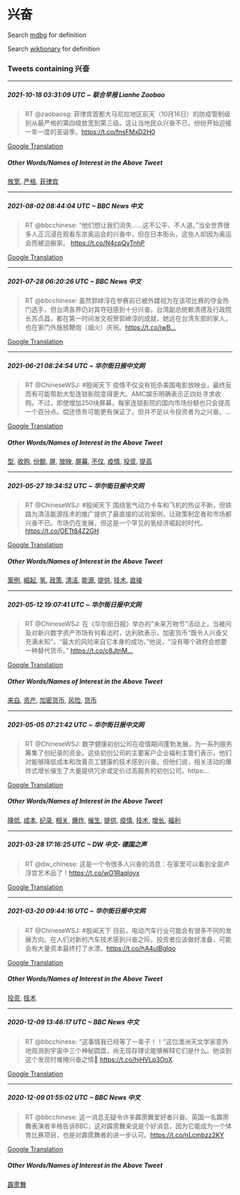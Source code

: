 # 兴奋

Search [mdbg](https://www.mdbg.net/chinese/dictionary?page=worddict&wdrst=0&wdqb=兴奋) for definition

Search [wiktionary](https://en.wiktionary.org/wiki/兴奋) for definition

### Tweets containing 兴奋

___
##### 2021-10-18 03:31:09 UTC ~ 联合早报 Lianhe Zaobao
> RT @zaobaosg: 菲律宾首都大马尼拉地区前天（10月16日）的防疫管制级别从最严格的第四级放宽到第三级。这让当地民众兴奋不已，纷纷开始迎接一年一度的圣诞季。https://t.co/fnsFMxD2H0

[Google Translation](https://translate.google.com/?hi=en&tab=TT&sl=zh-CN&tl=en&op=translate&text=RT+%40zaobaosg%3A+%E8%8F%B2%E5%BE%8B%E5%AE%BE%E9%A6%96%E9%83%BD%E5%A4%A7%E9%A9%AC%E5%B0%BC%E6%8B%89%E5%9C%B0%E5%8C%BA%E5%89%8D%E5%A4%A9%EF%BC%8810%E6%9C%8816%E6%97%A5%EF%BC%89%E7%9A%84%E9%98%B2%E7%96%AB%E7%AE%A1%E5%88%B6%E7%BA%A7%E5%88%AB%E4%BB%8E%E6%9C%80%E4%B8%A5%E6%A0%BC%E7%9A%84%E7%AC%AC%E5%9B%9B%E7%BA%A7%E6%94%BE%E5%AE%BD%E5%88%B0%E7%AC%AC%E4%B8%89%E7%BA%A7%E3%80%82%E8%BF%99%E8%AE%A9%E5%BD%93%E5%9C%B0%E6%B0%91%E4%BC%97%E5%85%B4%E5%A5%8B%E4%B8%8D%E5%B7%B2%EF%BC%8C%E7%BA%B7%E7%BA%B7%E5%BC%80%E5%A7%8B%E8%BF%8E%E6%8E%A5%E4%B8%80%E5%B9%B4%E4%B8%80%E5%BA%A6%E7%9A%84%E5%9C%A3%E8%AF%9E%E5%AD%A3%E3%80%82https%3A%2F%2Ft.co%2FfnsFMxD2H0)
##### Other Words/Names of Interest in the Above Tweet
[放宽](放宽.md), [严格](严格.md), [菲律宾](菲律宾.md)
___
##### 2021-08-02 08:44:04 UTC ~ BBC News 中文
> RT @bbcchinese: “他们想让我们消失……这不公平、不人道。”当全世界很多人正沉浸在观看东京奥运会的兴奋中，但在日本街头，这些人却因为奥运会而被迫搬家。 https://t.co/N4cpQyTnhP

[Google Translation](https://translate.google.com/?hi=en&tab=TT&sl=zh-CN&tl=en&op=translate&text=RT+%40bbcchinese%3A+%E2%80%9C%E4%BB%96%E4%BB%AC%E6%83%B3%E8%AE%A9%E6%88%91%E4%BB%AC%E6%B6%88%E5%A4%B1%E2%80%A6%E2%80%A6%E8%BF%99%E4%B8%8D%E5%85%AC%E5%B9%B3%E3%80%81%E4%B8%8D%E4%BA%BA%E9%81%93%E3%80%82%E2%80%9D%E5%BD%93%E5%85%A8%E4%B8%96%E7%95%8C%E5%BE%88%E5%A4%9A%E4%BA%BA%E6%AD%A3%E6%B2%89%E6%B5%B8%E5%9C%A8%E8%A7%82%E7%9C%8B%E4%B8%9C%E4%BA%AC%E5%A5%A5%E8%BF%90%E4%BC%9A%E7%9A%84%E5%85%B4%E5%A5%8B%E4%B8%AD%EF%BC%8C%E4%BD%86%E5%9C%A8%E6%97%A5%E6%9C%AC%E8%A1%97%E5%A4%B4%EF%BC%8C%E8%BF%99%E4%BA%9B%E4%BA%BA%E5%8D%B4%E5%9B%A0%E4%B8%BA%E5%A5%A5%E8%BF%90%E4%BC%9A%E8%80%8C%E8%A2%AB%E8%BF%AB%E6%90%AC%E5%AE%B6%E3%80%82+https%3A%2F%2Ft.co%2FN4cpQyTnhP)
___
##### 2021-07-28 06:20:26 UTC ~ BBC News 中文
> RT @bbcchinese: 虽然郭婞淳在参赛前已被外媒视为在该项比赛的夺金热门选手，但台湾各界仍对其夺冠感到十分兴奋。台湾副总统赖清德及行政院长苏贞昌，都在第一时间发文祝贺郭婞淳的成就，她远在台湾东部的家人，也在家门外施放鞭炮（烟火）庆祝。https://t.co/iwB…

[Google Translation](https://translate.google.com/?hi=en&tab=TT&sl=zh-CN&tl=en&op=translate&text=RT+%40bbcchinese%3A+%E8%99%BD%E7%84%B6%E9%83%AD%E5%A9%9E%E6%B7%B3%E5%9C%A8%E5%8F%82%E8%B5%9B%E5%89%8D%E5%B7%B2%E8%A2%AB%E5%A4%96%E5%AA%92%E8%A7%86%E4%B8%BA%E5%9C%A8%E8%AF%A5%E9%A1%B9%E6%AF%94%E8%B5%9B%E7%9A%84%E5%A4%BA%E9%87%91%E7%83%AD%E9%97%A8%E9%80%89%E6%89%8B%EF%BC%8C%E4%BD%86%E5%8F%B0%E6%B9%BE%E5%90%84%E7%95%8C%E4%BB%8D%E5%AF%B9%E5%85%B6%E5%A4%BA%E5%86%A0%E6%84%9F%E5%88%B0%E5%8D%81%E5%88%86%E5%85%B4%E5%A5%8B%E3%80%82%E5%8F%B0%E6%B9%BE%E5%89%AF%E6%80%BB%E7%BB%9F%E8%B5%96%E6%B8%85%E5%BE%B7%E5%8F%8A%E8%A1%8C%E6%94%BF%E9%99%A2%E9%95%BF%E8%8B%8F%E8%B4%9E%E6%98%8C%EF%BC%8C%E9%83%BD%E5%9C%A8%E7%AC%AC%E4%B8%80%E6%97%B6%E9%97%B4%E5%8F%91%E6%96%87%E7%A5%9D%E8%B4%BA%E9%83%AD%E5%A9%9E%E6%B7%B3%E7%9A%84%E6%88%90%E5%B0%B1%EF%BC%8C%E5%A5%B9%E8%BF%9C%E5%9C%A8%E5%8F%B0%E6%B9%BE%E4%B8%9C%E9%83%A8%E7%9A%84%E5%AE%B6%E4%BA%BA%EF%BC%8C%E4%B9%9F%E5%9C%A8%E5%AE%B6%E9%97%A8%E5%A4%96%E6%96%BD%E6%94%BE%E9%9E%AD%E7%82%AE%EF%BC%88%E7%83%9F%E7%81%AB%EF%BC%89%E5%BA%86%E7%A5%9D%E3%80%82https%3A%2F%2Ft.co%2FiwB%E2%80%A6)
___
##### 2021-06-21 08:24:54 UTC ~ 华尔街日报中文网
> RT @ChineseWSJ: #股闻天下 疫情不仅没有扼杀美国电影放映业，最终反而有可能帮助大型连锁影院变得更大。AMC娱乐明确表示正四处寻求收购。不过，即使增加250块屏幕，每家连锁影院的国内市场份额也只会提高一个百分点。偿还债务可能更有保证了，但并不足以令投资者为之兴奋。…

[Google Translation](https://translate.google.com/?hi=en&tab=TT&sl=zh-CN&tl=en&op=translate&text=RT+%40ChineseWSJ%3A+%23%E8%82%A1%E9%97%BB%E5%A4%A9%E4%B8%8B+%E7%96%AB%E6%83%85%E4%B8%8D%E4%BB%85%E6%B2%A1%E6%9C%89%E6%89%BC%E6%9D%80%E7%BE%8E%E5%9B%BD%E7%94%B5%E5%BD%B1%E6%94%BE%E6%98%A0%E4%B8%9A%EF%BC%8C%E6%9C%80%E7%BB%88%E5%8F%8D%E8%80%8C%E6%9C%89%E5%8F%AF%E8%83%BD%E5%B8%AE%E5%8A%A9%E5%A4%A7%E5%9E%8B%E8%BF%9E%E9%94%81%E5%BD%B1%E9%99%A2%E5%8F%98%E5%BE%97%E6%9B%B4%E5%A4%A7%E3%80%82AMC%E5%A8%B1%E4%B9%90%E6%98%8E%E7%A1%AE%E8%A1%A8%E7%A4%BA%E6%AD%A3%E5%9B%9B%E5%A4%84%E5%AF%BB%E6%B1%82%E6%94%B6%E8%B4%AD%E3%80%82%E4%B8%8D%E8%BF%87%EF%BC%8C%E5%8D%B3%E4%BD%BF%E5%A2%9E%E5%8A%A0250%E5%9D%97%E5%B1%8F%E5%B9%95%EF%BC%8C%E6%AF%8F%E5%AE%B6%E8%BF%9E%E9%94%81%E5%BD%B1%E9%99%A2%E7%9A%84%E5%9B%BD%E5%86%85%E5%B8%82%E5%9C%BA%E4%BB%BD%E9%A2%9D%E4%B9%9F%E5%8F%AA%E4%BC%9A%E6%8F%90%E9%AB%98%E4%B8%80%E4%B8%AA%E7%99%BE%E5%88%86%E7%82%B9%E3%80%82%E5%81%BF%E8%BF%98%E5%80%BA%E5%8A%A1%E5%8F%AF%E8%83%BD%E6%9B%B4%E6%9C%89%E4%BF%9D%E8%AF%81%E4%BA%86%EF%BC%8C%E4%BD%86%E5%B9%B6%E4%B8%8D%E8%B6%B3%E4%BB%A5%E4%BB%A4%E6%8A%95%E8%B5%84%E8%80%85%E4%B8%BA%E4%B9%8B%E5%85%B4%E5%A5%8B%E3%80%82%E2%80%A6)
##### Other Words/Names of Interest in the Above Tweet
[型](型.md), [收购](收购.md), [份额](份额.md), [屏](屏.md), [放映](放映.md), [屏幕](屏幕.md), [不仅](不仅.md), [疫情](疫情.md), [投资](投资.md), [提高](提高.md)
___
##### 2021-05-27 19:34:52 UTC ~ 华尔街日报中文网
> RT @ChineseWSJ: #股闻天下 围绕氢气动力卡车和飞机的热议不断，但铁路为清洁能源技术的推广提供了最直接的试验案例，让政策制定者和市场都兴奋不已。市场仍在发展，但这是一个罕见的氢经济崛起的时代。https://t.co/OETt84Z2GH

[Google Translation](https://translate.google.com/?hi=en&tab=TT&sl=zh-CN&tl=en&op=translate&text=RT+%40ChineseWSJ%3A+%23%E8%82%A1%E9%97%BB%E5%A4%A9%E4%B8%8B+%E5%9B%B4%E7%BB%95%E6%B0%A2%E6%B0%94%E5%8A%A8%E5%8A%9B%E5%8D%A1%E8%BD%A6%E5%92%8C%E9%A3%9E%E6%9C%BA%E7%9A%84%E7%83%AD%E8%AE%AE%E4%B8%8D%E6%96%AD%EF%BC%8C%E4%BD%86%E9%93%81%E8%B7%AF%E4%B8%BA%E6%B8%85%E6%B4%81%E8%83%BD%E6%BA%90%E6%8A%80%E6%9C%AF%E7%9A%84%E6%8E%A8%E5%B9%BF%E6%8F%90%E4%BE%9B%E4%BA%86%E6%9C%80%E7%9B%B4%E6%8E%A5%E7%9A%84%E8%AF%95%E9%AA%8C%E6%A1%88%E4%BE%8B%EF%BC%8C%E8%AE%A9%E6%94%BF%E7%AD%96%E5%88%B6%E5%AE%9A%E8%80%85%E5%92%8C%E5%B8%82%E5%9C%BA%E9%83%BD%E5%85%B4%E5%A5%8B%E4%B8%8D%E5%B7%B2%E3%80%82%E5%B8%82%E5%9C%BA%E4%BB%8D%E5%9C%A8%E5%8F%91%E5%B1%95%EF%BC%8C%E4%BD%86%E8%BF%99%E6%98%AF%E4%B8%80%E4%B8%AA%E7%BD%95%E8%A7%81%E7%9A%84%E6%B0%A2%E7%BB%8F%E6%B5%8E%E5%B4%9B%E8%B5%B7%E7%9A%84%E6%97%B6%E4%BB%A3%E3%80%82https%3A%2F%2Ft.co%2FOETt84Z2GH)
##### Other Words/Names of Interest in the Above Tweet
[案例](案例.md), [崛起](崛起.md), [氢](氢.md), [政策](政策.md), [清洁](清洁.md), [能源](能源.md), [提供](提供.md), [技术](技术.md), [直接](直接.md)
___
##### 2021-05-12 19:07:41 UTC ~ 华尔街日报中文网
> RT @ChineseWSJ: 在《华尔街日报》举办的“未来万物节”活动上，当被问及对新兴数字资产市场有何看法时，达利欧表示，加密货币“既令人兴奋又充满未知”。“最大的风险来自它本身的成功，”他说，“没有哪个政府会想要一种替代货币。” https://t.co/c8JtnM…

[Google Translation](https://translate.google.com/?hi=en&tab=TT&sl=zh-CN&tl=en&op=translate&text=RT+%40ChineseWSJ%3A+%E5%9C%A8%E3%80%8A%E5%8D%8E%E5%B0%94%E8%A1%97%E6%97%A5%E6%8A%A5%E3%80%8B%E4%B8%BE%E5%8A%9E%E7%9A%84%E2%80%9C%E6%9C%AA%E6%9D%A5%E4%B8%87%E7%89%A9%E8%8A%82%E2%80%9D%E6%B4%BB%E5%8A%A8%E4%B8%8A%EF%BC%8C%E5%BD%93%E8%A2%AB%E9%97%AE%E5%8F%8A%E5%AF%B9%E6%96%B0%E5%85%B4%E6%95%B0%E5%AD%97%E8%B5%84%E4%BA%A7%E5%B8%82%E5%9C%BA%E6%9C%89%E4%BD%95%E7%9C%8B%E6%B3%95%E6%97%B6%EF%BC%8C%E8%BE%BE%E5%88%A9%E6%AC%A7%E8%A1%A8%E7%A4%BA%EF%BC%8C%E5%8A%A0%E5%AF%86%E8%B4%A7%E5%B8%81%E2%80%9C%E6%97%A2%E4%BB%A4%E4%BA%BA%E5%85%B4%E5%A5%8B%E5%8F%88%E5%85%85%E6%BB%A1%E6%9C%AA%E7%9F%A5%E2%80%9D%E3%80%82%E2%80%9C%E6%9C%80%E5%A4%A7%E7%9A%84%E9%A3%8E%E9%99%A9%E6%9D%A5%E8%87%AA%E5%AE%83%E6%9C%AC%E8%BA%AB%E7%9A%84%E6%88%90%E5%8A%9F%EF%BC%8C%E2%80%9D%E4%BB%96%E8%AF%B4%EF%BC%8C%E2%80%9C%E6%B2%A1%E6%9C%89%E5%93%AA%E4%B8%AA%E6%94%BF%E5%BA%9C%E4%BC%9A%E6%83%B3%E8%A6%81%E4%B8%80%E7%A7%8D%E6%9B%BF%E4%BB%A3%E8%B4%A7%E5%B8%81%E3%80%82%E2%80%9D+https%3A%2F%2Ft.co%2Fc8JtnM%E2%80%A6)
##### Other Words/Names of Interest in the Above Tweet
[来自](来自.md), [资产](资产.md), [加密货币](加密货币.md), [风险](风险.md), [货币](货币.md)
___
##### 2021-05-05 07:21:42 UTC ~ 华尔街日报中文网
> RT @ChineseWSJ: 数字健康初创公司在疫情期间蓬勃发展，为一系列服务筹集了创纪录的资金。这些初创公司的主要客户企业福利主管们表示，他们对能够降低成本和改善员工健康的技术感到兴奋。但他们说，相关活动的爆炸式增长催生了大量提供冗余或定价过高服务的初创公司。https:…

[Google Translation](https://translate.google.com/?hi=en&tab=TT&sl=zh-CN&tl=en&op=translate&text=RT+%40ChineseWSJ%3A+%E6%95%B0%E5%AD%97%E5%81%A5%E5%BA%B7%E5%88%9D%E5%88%9B%E5%85%AC%E5%8F%B8%E5%9C%A8%E7%96%AB%E6%83%85%E6%9C%9F%E9%97%B4%E8%93%AC%E5%8B%83%E5%8F%91%E5%B1%95%EF%BC%8C%E4%B8%BA%E4%B8%80%E7%B3%BB%E5%88%97%E6%9C%8D%E5%8A%A1%E7%AD%B9%E9%9B%86%E4%BA%86%E5%88%9B%E7%BA%AA%E5%BD%95%E7%9A%84%E8%B5%84%E9%87%91%E3%80%82%E8%BF%99%E4%BA%9B%E5%88%9D%E5%88%9B%E5%85%AC%E5%8F%B8%E7%9A%84%E4%B8%BB%E8%A6%81%E5%AE%A2%E6%88%B7%E4%BC%81%E4%B8%9A%E7%A6%8F%E5%88%A9%E4%B8%BB%E7%AE%A1%E4%BB%AC%E8%A1%A8%E7%A4%BA%EF%BC%8C%E4%BB%96%E4%BB%AC%E5%AF%B9%E8%83%BD%E5%A4%9F%E9%99%8D%E4%BD%8E%E6%88%90%E6%9C%AC%E5%92%8C%E6%94%B9%E5%96%84%E5%91%98%E5%B7%A5%E5%81%A5%E5%BA%B7%E7%9A%84%E6%8A%80%E6%9C%AF%E6%84%9F%E5%88%B0%E5%85%B4%E5%A5%8B%E3%80%82%E4%BD%86%E4%BB%96%E4%BB%AC%E8%AF%B4%EF%BC%8C%E7%9B%B8%E5%85%B3%E6%B4%BB%E5%8A%A8%E7%9A%84%E7%88%86%E7%82%B8%E5%BC%8F%E5%A2%9E%E9%95%BF%E5%82%AC%E7%94%9F%E4%BA%86%E5%A4%A7%E9%87%8F%E6%8F%90%E4%BE%9B%E5%86%97%E4%BD%99%E6%88%96%E5%AE%9A%E4%BB%B7%E8%BF%87%E9%AB%98%E6%9C%8D%E5%8A%A1%E7%9A%84%E5%88%9D%E5%88%9B%E5%85%AC%E5%8F%B8%E3%80%82https%3A%E2%80%A6)
##### Other Words/Names of Interest in the Above Tweet
[降低](降低.md), [成本](成本.md), [纪录](纪录.md), [相关](相关.md), [爆炸](爆炸.md), [催生](催生.md), [提供](提供.md), [疫情](疫情.md), [技术](技术.md), [增长](增长.md), [福利](福利.md)
___
##### 2021-03-28 17:16:25 UTC ~ DW 中文- 德国之声
> RT @dw_chinese: 这是一个令很多人兴奋的消息：在家里可以看到全部卢浮宫艺术品了！https://t.co/wO1Raqloyx

[Google Translation](https://translate.google.com/?hi=en&tab=TT&sl=zh-CN&tl=en&op=translate&text=RT+%40dw_chinese%3A+%E8%BF%99%E6%98%AF%E4%B8%80%E4%B8%AA%E4%BB%A4%E5%BE%88%E5%A4%9A%E4%BA%BA%E5%85%B4%E5%A5%8B%E7%9A%84%E6%B6%88%E6%81%AF%EF%BC%9A%E5%9C%A8%E5%AE%B6%E9%87%8C%E5%8F%AF%E4%BB%A5%E7%9C%8B%E5%88%B0%E5%85%A8%E9%83%A8%E5%8D%A2%E6%B5%AE%E5%AE%AB%E8%89%BA%E6%9C%AF%E5%93%81%E4%BA%86%EF%BC%81https%3A%2F%2Ft.co%2FwO1Raqloyx)
___
##### 2021-03-20 09:44:16 UTC ~ 华尔街日报中文网
> RT @ChineseWSJ: #股闻天下 目前，电动汽车行业可能会有很多不同的发展方向。在人们对新的汽车技术感到兴奋之际，投资者应该做好准备，可能会有大量资本最终打了水漂。https://t.co/hA4ulBgIqo

[Google Translation](https://translate.google.com/?hi=en&tab=TT&sl=zh-CN&tl=en&op=translate&text=RT+%40ChineseWSJ%3A+%23%E8%82%A1%E9%97%BB%E5%A4%A9%E4%B8%8B+%E7%9B%AE%E5%89%8D%EF%BC%8C%E7%94%B5%E5%8A%A8%E6%B1%BD%E8%BD%A6%E8%A1%8C%E4%B8%9A%E5%8F%AF%E8%83%BD%E4%BC%9A%E6%9C%89%E5%BE%88%E5%A4%9A%E4%B8%8D%E5%90%8C%E7%9A%84%E5%8F%91%E5%B1%95%E6%96%B9%E5%90%91%E3%80%82%E5%9C%A8%E4%BA%BA%E4%BB%AC%E5%AF%B9%E6%96%B0%E7%9A%84%E6%B1%BD%E8%BD%A6%E6%8A%80%E6%9C%AF%E6%84%9F%E5%88%B0%E5%85%B4%E5%A5%8B%E4%B9%8B%E9%99%85%EF%BC%8C%E6%8A%95%E8%B5%84%E8%80%85%E5%BA%94%E8%AF%A5%E5%81%9A%E5%A5%BD%E5%87%86%E5%A4%87%EF%BC%8C%E5%8F%AF%E8%83%BD%E4%BC%9A%E6%9C%89%E5%A4%A7%E9%87%8F%E8%B5%84%E6%9C%AC%E6%9C%80%E7%BB%88%E6%89%93%E4%BA%86%E6%B0%B4%E6%BC%82%E3%80%82https%3A%2F%2Ft.co%2FhA4ulBgIqo)
##### Other Words/Names of Interest in the Above Tweet
[投资](投资.md), [技术](技术.md)
___
##### 2020-12-09 13:46:17 UTC ~ BBC News 中文
> RT @bbcchinese: “这事情我已经等了一辈子！！”这位澳洲天文学家意外地观测到宇宙中三个神秘圆盘，尚无现存理论能够解释它们是什么。他谈到这个发现时难掩兴奋之情💫 https://t.co/hiHVLp3OoX

[Google Translation](https://translate.google.com/?hi=en&tab=TT&sl=zh-CN&tl=en&op=translate&text=RT+%40bbcchinese%3A+%E2%80%9C%E8%BF%99%E4%BA%8B%E6%83%85%E6%88%91%E5%B7%B2%E7%BB%8F%E7%AD%89%E4%BA%86%E4%B8%80%E8%BE%88%E5%AD%90%EF%BC%81%EF%BC%81%E2%80%9D%E8%BF%99%E4%BD%8D%E6%BE%B3%E6%B4%B2%E5%A4%A9%E6%96%87%E5%AD%A6%E5%AE%B6%E6%84%8F%E5%A4%96%E5%9C%B0%E8%A7%82%E6%B5%8B%E5%88%B0%E5%AE%87%E5%AE%99%E4%B8%AD%E4%B8%89%E4%B8%AA%E7%A5%9E%E7%A7%98%E5%9C%86%E7%9B%98%EF%BC%8C%E5%B0%9A%E6%97%A0%E7%8E%B0%E5%AD%98%E7%90%86%E8%AE%BA%E8%83%BD%E5%A4%9F%E8%A7%A3%E9%87%8A%E5%AE%83%E4%BB%AC%E6%98%AF%E4%BB%80%E4%B9%88%E3%80%82%E4%BB%96%E8%B0%88%E5%88%B0%E8%BF%99%E4%B8%AA%E5%8F%91%E7%8E%B0%E6%97%B6%E9%9A%BE%E6%8E%A9%E5%85%B4%E5%A5%8B%E4%B9%8B%E6%83%85%F0%9F%92%AB+https%3A%2F%2Ft.co%2FhiHVLp3OoX)
___
##### 2020-12-09 01:55:02 UTC ~ BBC News 中文
> RT @bbcchinese: 这一消息无疑令许多霹雳舞爱好者兴奋。英国一名霹雳舞表演者辛格告诉BBC，这对霹雳舞来说是个好消息，因为它能成为一个体育比赛项目，也是对霹雳舞者的进一步认可。https://t.co/nLcmbzz2KY

[Google Translation](https://translate.google.com/?hi=en&tab=TT&sl=zh-CN&tl=en&op=translate&text=RT+%40bbcchinese%3A+%E8%BF%99%E4%B8%80%E6%B6%88%E6%81%AF%E6%97%A0%E7%96%91%E4%BB%A4%E8%AE%B8%E5%A4%9A%E9%9C%B9%E9%9B%B3%E8%88%9E%E7%88%B1%E5%A5%BD%E8%80%85%E5%85%B4%E5%A5%8B%E3%80%82%E8%8B%B1%E5%9B%BD%E4%B8%80%E5%90%8D%E9%9C%B9%E9%9B%B3%E8%88%9E%E8%A1%A8%E6%BC%94%E8%80%85%E8%BE%9B%E6%A0%BC%E5%91%8A%E8%AF%89BBC%EF%BC%8C%E8%BF%99%E5%AF%B9%E9%9C%B9%E9%9B%B3%E8%88%9E%E6%9D%A5%E8%AF%B4%E6%98%AF%E4%B8%AA%E5%A5%BD%E6%B6%88%E6%81%AF%EF%BC%8C%E5%9B%A0%E4%B8%BA%E5%AE%83%E8%83%BD%E6%88%90%E4%B8%BA%E4%B8%80%E4%B8%AA%E4%BD%93%E8%82%B2%E6%AF%94%E8%B5%9B%E9%A1%B9%E7%9B%AE%EF%BC%8C%E4%B9%9F%E6%98%AF%E5%AF%B9%E9%9C%B9%E9%9B%B3%E8%88%9E%E8%80%85%E7%9A%84%E8%BF%9B%E4%B8%80%E6%AD%A5%E8%AE%A4%E5%8F%AF%E3%80%82https%3A%2F%2Ft.co%2FnLcmbzz2KY)
##### Other Words/Names of Interest in the Above Tweet
[霹雳舞](霹雳舞.md)

